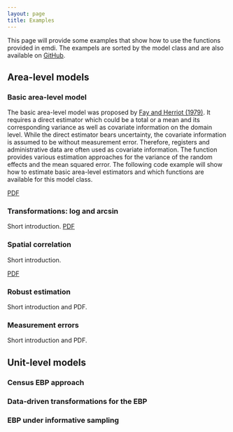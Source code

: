 ```yaml
---
layout: page
title: Examples
---
```


This page will provide some examples that show how to use the functions provided in emdi. The exampels are sorted by the model class and are also available on [GitHub](https://github.com/akreutzmann/emdi-examples).

## Area-level models

### Basic area-level model 

The basic area-level model was proposed by [Fay and Herriot (1979)](https://www.jstor.org/stable/2286322?seq=1#metadata_info_tab_contents). It requires a direct estimator which could be a total or a mean and its corresponding variance as well as covariate information on the domain level. While the direct estimator bears uncertainty, the covariate information is assumed to be without measurement error. Therefore, registers and administrative data are often used as covariate information. The function provides various estimation approaches for the variance of the random effects and the mean squared error. The following code example will show how to estimate basic area-level estimators and which functions are available for this model class. 

[PDF](https://raw.githubusercontent.com/akreutzmann/emdi-examples/master/area-level-models/basicAreaLevelModel.pdf)

### Transformations: log and arcsin 

Short introduction. 
[PDF](https://raw.githubusercontent.com/akreutzmann/emdi-examples/master/area-level-models/areaLevelTransformations.pdf)
### Spatial correlation 

Short introduction.

[PDF](https://raw.githubusercontent.com/akreutzmann/emdi-examples/master/area-level-models/fhSpatialCorrelation.pdf)

### Robust estimation

Short introduction and PDF.
### Measurement errors

Short introduction and PDF. 

## Unit-level models

### Census EBP approach 
### Data-driven transformations for the EBP 
### EBP under informative sampling 